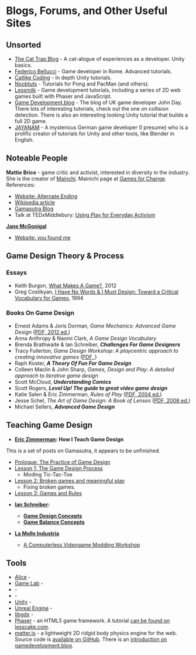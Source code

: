 # Blogs, Forums, and Other Useful Sites

## Unsorted

* [The Cat Trap Blog](https://cattrapstudios.com/blog/) - A cat-alogue of experiences as a developer. Unity basics.
* [Federico Bellucci](https://www.febucci.com) - Game developer in Rome. Advanced tutorials.
* [Catlike Coding](https://catlikecoding.com) - In depth Unity tutorials.
* [Noobtuts](https://noobtuts.com) - Tutorials for Pong and PacMan (and others).
* [Lessmilk](http://www.lessmilk.com) - Game development tutorials, including a series of 2D web games built with Phaser and JavaScript.
* [Game Development.blog](https://www.gamedevelopment.blog) - The blog of UK game developer John Day. There lots of interesting tutorials, check out the one on collision detection. There is also an interesting looking Unity tutorial that builds a full 2D game.
* [JAYANAM](http://jayanam.com) - A mysterious German game developer (I presume) who is a prolific creator of tutorials for Unity and other tools, like Blender in English.

## Noteable People

**Mattie Brice** - game critic and activist, interested in diversity in the industry. She is the creator of [Mainchi](http://www.mattiebrice.com/mainichi/). Mainichi page at [Games for Change](http://www.gamesforchange.org/game/mainichi/). References:
* [Website: Alternate Ending](http://www.mattiebrice.com)
* [Wikipedia article](https://en.wikipedia.org/wiki/Mattie_Brice)
* [Gamasutra Blog](https://www.gamasutra.com/blogs/MattieBrice/900793/)
* Talk at TEDxMiddlebury: [Using Play for Everyday Activism](https://youtu.be/tS4RvkiloHE)

**[Jane McGonigal](https://janemcgonigal.com)**
* [Website: you found me](https://janemcgonigal.com)

## Game Design Theory & Process

### Essays

* Keith Burgon, [What Makes A Game?](https://www.gamasutra.com/view/feature/167418/what_makes_a_game.php), 2012
* Greg Costikyan, [I Have No Words & I Must Design: Toward a Critical Vocabulary for Games](http://www.costik.com/nowords2002.pdf), 1994

### Books On Game Design

* Ernest Adams & Joris Dorman, *Game Mechanics: Advanced Game Design* ([PDF, 2012 ed.](https://fixnum.org/wim/Game%20Mechanics%20-%20Advanced%20Game%20Design%20-%20E.%20Adams,%20J.%20Dormans%20(New%20Riders,%202012)%20BBS.pdf))
* Anna Anthropy & Naomi Clark, *A Game Design Vocabulary*
* Brenda Brathwaite & Ian Schreiber, ***Challenges For Game Designers***
* Tracy Fullerton, *Game Design Workshop: A playcentric approach to creating innovative games* ([PDF, ]())
* Raph Koster, ***A Theory Of Fun For Game Design***
* Colleen Maclin & John Sharp, *Games, Design and Play: A detailed approach to iterative game design*
* Scott McCloud, ***Understanding Comics***
* Scott Rogers, ***Level Up! The guide to great video game design***
* Katie Salen & Eric Zimmerman, *Rules of Play* ([PDF, 2004 ed.](https://gamifique.files.wordpress.com/2011/11/1-rules-of-play-game-design-fundamentals.pdf))
* Jesse Schel, *The Art of Game Design: A Book of Lenses* ([PDF, 2008 ed.](http://www.sg4adults.eu/files/art-game-design.pdf))
* Michael Sellers, ***Advanced Game Design***

## Teaching Game Design

* **[Eric Zimmerman](http://www.ericzimmerman.com): How I Teach Game Design**

This is a set of posts on Gamasutra, it appears to be unfinished.

  - [Prologue: The Practice of Game Design](https://www.gamasutra.com/blogs/EricZimmerman/20130916/200310/How_I_Teach_Game_Design_prologue.php)
  - [Lesson 1: The Game Design Process](https://www.gamasutra.com/blogs/EricZimmerman/20131019/202710/How_I_Teach_Game_Design_Lesson_1_The_Game_Design_Process.php)
    - Moding Tic-Tac-Toe
  - [Lesson 2: Broken games and meaningful play](https://www.gamasutra.com/blogs/EricZimmerman/20140811/223107/How_I_Teach_Game_Design_Lesson_2_Broken_games_and_meaningful_play.php)
    - Fixing broken games.
  - [Lesson 3: Games and Rules](https://www.gamasutra.com/blogs/EricZimmerman/20140826/224202/How_I_Teach_game_Design_Lesson_3_Games_and_Rules_.php)
  
* **[Ian Schreiber](http://teachingdesign.blogspot.com):**
  - **[Game Design Concepts](https://gamedesignconcepts.wordpress.com)**
  - **[Game Balance Concepts](https://gamebalanceconcepts.wordpress.com)**
  
* **[La Molle Industria](http://www.molleindustria.org)**
  - [A Computerless Videogame Modding Workshop](http://www.molleindustria.org/blog/a-computerless-videogame-modding-workshop/)

## Tools

* [Alice]() - 
* [Game Lab]() - 
* []() - 
* []() - 
* [Unity]() - 
* [Unreal Engine]() - 
* [libgdx]() - 
* [Phaser](https://phaser.io) - an HTML5 game framework. A tutorial [can be found on lesscake.com](https://www.lesscake.com/phaser-game-tutorial).
* [matter.js](http://brm.io/matter-js/) - a lightweight 2D ridgid body physics engine for the web. Source code is [available on GitHub](https://github.com/liabru/matter-js). There is an [introduction on gamedevelopment.blog](https://www.gamedevelopment.blog/matter-js-basics-developing-games/).
